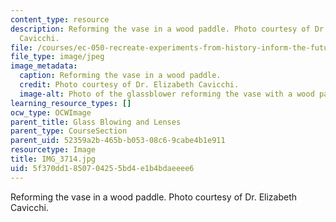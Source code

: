 ```yaml
---
content_type: resource
description: Reforming the vase in a wood paddle. Photo courtesy of Dr. Elizabeth
  Cavicchi.
file: /courses/ec-050-recreate-experiments-from-history-inform-the-future-from-the-past-galileo-january-iap-2010/5f370dd1850704255bd4e1b4bdaeeee6_IMG_3714.jpg
file_type: image/jpeg
image_metadata:
  caption: Reforming the vase in a wood paddle.
  credit: Photo courtesy of Dr. Elizabeth Cavicchi.
  image-alt: Photo of the glassblower reforming the vase with a wood paddle.
learning_resource_types: []
ocw_type: OCWImage
parent_title: Glass Blowing and Lenses
parent_type: CourseSection
parent_uid: 52359a2b-465b-b053-08c6-9cabe4b1e911
resourcetype: Image
title: IMG_3714.jpg
uid: 5f370dd1-8507-0425-5bd4-e1b4bdaeeee6
---
```

Reforming the vase in a wood paddle. Photo courtesy of Dr. Elizabeth Cavicchi.